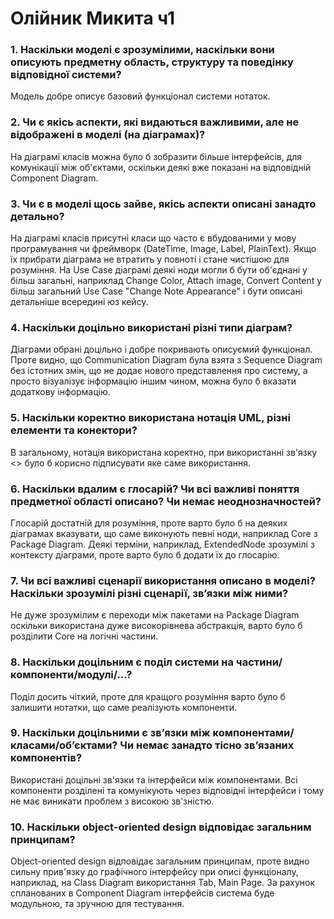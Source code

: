 ﻿# Олійник Микита ч1
### 1. Наскільки моделі є зрозумілими, наскільки вони описують предметну область, структуру та поведінку відповідної системи?

Модель добре описує базовий функціонал системи нотаток. 

### 2. Чи є якісь аспекти, які видаються важливими, але не відображені в моделі (на діаграмах)?

На діаграмі класів можна було б зобразити більше інтерфейсів, для комунікації між об'єктами, оскільки деякі вже показані на відповідній Component Diagram.

### 3. Чи є в моделі щось зайве, якісь аспекти описані занадто детально?

На діаграмі класів присутні класи що часто є вбудованими у мову програмування чи фреймворк (DateTime, Image, Label, PlainText). Якщо їх прибрати діаграма не втратить у повноті і стане чистішою для розуміння. 
На Use Case діаграмі деякі ноди могли б бути об'єднані у більш загальні, наприклад Change Color, Attach image, Convert Content у більш загальний Use Case "Change Note Appearance" і бути описані детальніше всередині юз кейсу.

### 4. Наскільки доцільно використані різні типи діаграм? 

Діаграми обрані доцільно і добре покривають описуємий функціонал. Проте видно, що Communication Diagram була взята з Sequence Diagram без істотних змін, що не додає нового представлення про систему, а просто візуалізує інформацію іншим чином, можна було б вказати додаткову інформацію.

### 5. Наскільки коректно використана нотація UML, різні елементи та конектори?

В загальному, нотація використана коректно, при використанні зв'язку <<use>> було б корисно підписувати яке саме використання.

### 6. Наскільки вдалим є глосарій? Чи всі важливі поняття предметної області описано? Чи немає неоднозначностей?

Глосарій достатній для розуміння, проте варто було б на деяких діаграмах вказувати, що саме виконують певні ноди, наприклад Core з Package Diagram.
Деякі терміни, наприклад, ExtendedNode зрозумілі з контексту діаграми, проте варто було б додати їх до глосарію.

### 7. Чи всі важливі сценарії використання описано в моделі? Наскільки зрозумілі різні сценарії, зв’язки між ними?

Не дуже зрозумілим є переходи між пакетами на Package Diagram оскільки використана дуже високорівнева абстракція, варто було б розділити Core на логічні частини.

### 8. Наскільки доцільним є поділ системи на частини/компоненти/модулі/...?

Поділ досить чіткий, проте для кращого розуміння варто було б залишити нотатки, що саме реалізують компоненти.

### 9. Наскільки доцільними є зв’язки між компонентами/класами/об’єктами? Чи немає занадто тісно зв’язаних компонентів?

Використані доцільні зв'язки та інтерфейси між компонентами. Всі компоненти розділені та комунікують через відповідні інтерфейси і тому не має виникати проблем з високою зв'зністю. 

### 10. Наскільки object-oriented design відповідає загальним принципам?

Object-oriented design відповідає загальним принципам, проте видно сильну прив'язку до графічного інтерфейсу при описі функціоналу, наприклад, на Class Diagram використання Tab, Main Page.
За рахунок спланованих в Component Diagram інтерфейсів система буде модульною, та зручною для тестування.